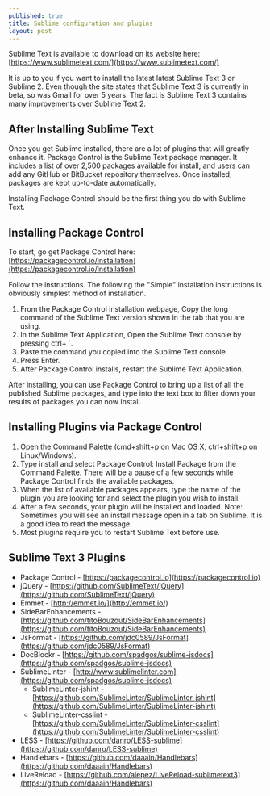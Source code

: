 ```yaml
---
published: true
title: Sublime configuration and plugins
layout: post
---
```

Sublime Text is available to download on its website here: [https://www.sublimetext.com/](https://www.sublimetext.com/)

It is up to you if you want to install the latest latest Sublime Text 3 or Sublime 2. Even though the site states that Sublime Text 3 is currently in beta, so was Gmail for over 5 years. The fact is Sublime Text 3 contains many improvements over Sublime Text 2.  


## After Installing Sublime Text

Once you get Sublime installed, there are a lot of plugins that will greatly enhance it. Package Control is the Sublime Text package manager. It includes a list of over 2,500 packages available for install, and users can add any GitHub or BitBucket repository themselves. Once installed, packages are kept up-to-date automatically.  

Installing Package Control should be the first thing you do with Sublime Text. 


## Installing Package Control

To start, go get Package Control here: [https://packagecontrol.io/installation](https://packagecontrol.io/installation)

Follow the instructions. The following the "Simple" installation instructions is obviously simplest method of installation.

1. From the Package Control installation webpage, Copy  the long command of the Sublime Text version shown in the tab that you are using.
2. In the Sublime Text Application, Open the Sublime Text console by pressing ctrl+ \`.
3. Paste the command you copied into the Sublime Text console.
4. Press Enter.
5. After Package Control installs, restart the Sublime Text Application.

After installing, you can use Package Control to bring up a list of all the published Sublime packages, and type into the text box to filter down your results of packages you can now Install.  


## Installing Plugins via Package Control

1. Open the Command Palette (cmd+shift+p  on Mac OS X, ctrl+shift+p on Linux/Windows).
2. Type install and select Package Control: Install Package from the Command Palette. There will be a pause of a few seconds while Package Control finds the available packages.
3. When the list of available packages appears, type the name of the plugin you are looking for and select the plugin you wish to install.
4. After a few seconds, your plugin will be installed and loaded. Note: Sometimes you will see an install message open in a tab on Sublime. It is a good idea to read the message.
5. Most plugins require you to restart Sublime Text before use.  


## Sublime Text 3 Plugins

- Package Control - [https://packagecontrol.io](https://packagecontrol.io)
- jQuery - [https://github.com/SublimeText/jQuery](https://github.com/SublimeText/jQuery)
- Emmet - [http://emmet.io/](http://emmet.io/)
- SideBarEnhancements - [https://github.com/titoBouzout/SideBarEnhancements](https://github.com/titoBouzout/SideBarEnhancements)
- JsFormat - [https://github.com/jdc0589/JsFormat](https://github.com/jdc0589/JsFormat)
- DocBlockr - [https://github.com/spadgos/sublime-jsdocs](https://github.com/spadgos/sublime-jsdocs)
- SublimeLinter - [http://www.sublimelinter.com](https://github.com/spadgos/sublime-jsdocs)
    * SublimeLinter-jshint - [https://github.com/SublimeLinter/SublimeLinter-jshint](https://github.com/SublimeLinter/SublimeLinter-jshint)
    * SublimeLinter-csslint - [https://github.com/SublimeLinter/SublimeLinter-csslint](https://github.com/SublimeLinter/SublimeLinter-csslint)
- LESS - [https://github.com/danro/LESS-sublime](https://github.com/danro/LESS-sublime)
- Handlebars - [https://github.com/daaain/Handlebars](https://github.com/daaain/Handlebars)
- LiveReload - [https://github.com/alepez/LiveReload-sublimetext3](https://github.com/daaain/Handlebars)
